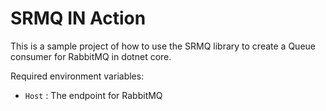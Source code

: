 # SRMQ IN Action

This is a sample project of how to use the SRMQ library to create a Queue consumer for RabbitMQ in dotnet core. 

Required environment variables:
- `Host` : The endpoint for RabbitMQ